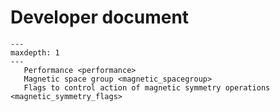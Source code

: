 # Developer document

```{toctree}
---
maxdepth: 1
---
   Performance <performance>
   Magnetic space group <magnetic_spacegroup>
   Flags to control action of magnetic symmetry operations <magnetic_symmetry_flags>
```

